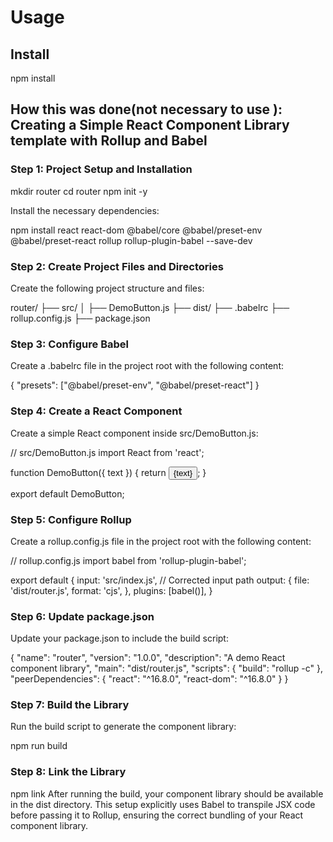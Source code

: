 # Usage
## Install
npm install 




## How this was done(not necessary to use ):  Creating a Simple React Component Library template with Rollup and Babel
 
### Step 1: Project Setup and Installation

mkdir router
cd router
npm init -y

Install the necessary dependencies:

npm install react react-dom @babel/core @babel/preset-env @babel/preset-react rollup rollup-plugin-babel --save-dev

### Step 2: Create Project Files and Directories

Create the following project structure and files:

router/
  ├── src/
  │     ├── DemoButton.js
  ├── dist/
  ├── .babelrc
  ├── rollup.config.js
  ├── package.json

### Step 3: Configure Babel

Create a .babelrc file in the project root with the following content:

{
  "presets": ["@babel/preset-env", "@babel/preset-react"]
}

### Step 4: Create a React Component

Create a simple React component inside src/DemoButton.js:

// src/DemoButton.js
import React from 'react';

function DemoButton({ text }) {
  return <button>{text}</button>;
}

export default DemoButton;

### Step 5: Configure Rollup

Create a rollup.config.js file in the project root with the following content:

// rollup.config.js
import babel from 'rollup-plugin-babel';

export default {
  input: 'src/index.js', // Corrected input path
  output: {
    file: 'dist/router.js',
    format: 'cjs',
  },
  plugins: [babel()],
}

### Step 6: Update package.json

Update your package.json to include the build script:

{
  "name": "router",
  "version": "1.0.0",
  "description": "A demo React component library",
  "main": "dist/router.js",
  "scripts": {
    "build": "rollup -c"
  },
  "peerDependencies": {
    "react": "^16.8.0",
    "react-dom": "^16.8.0"
  }
}


### Step 7: Build the Library

Run the build script to generate the component library:

npm run build

### Step 8: Link the Library
npm link 
After running the build, your component library should be available in the dist directory. This setup explicitly uses Babel to transpile JSX code before passing it to Rollup, ensuring the correct bundling of your React component library.
